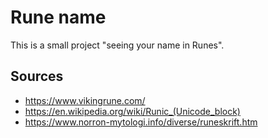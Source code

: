 # Rune name

This is a small project "seeing your name in Runes".

## Sources
- https://www.vikingrune.com/
- https://en.wikipedia.org/wiki/Runic_(Unicode_block)
- https://www.norron-mytologi.info/diverse/runeskrift.htm
